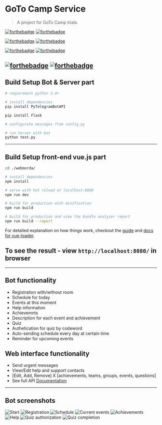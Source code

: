 # GoTo Camp Service

> A project for GoTo Camp trials.

[![forthebadge](http://forthebadge.com/images/badges/60-percent-of-the-time-works-every-time.svg)]()
[![forthebadge](http://forthebadge.com/images/badges/contains-cat-gifs.svg)](https://github.com/TeamFrom306/GoTo-Camp-Service/blob/master/webmorda/index.html)

[![forthebadge](http://forthebadge.com/images/badges/made-with-python.svg)](https://github.com/TeamFrom306/GoTo-Camp-Service/blob/master/server/test.py)
[![forthebadge](http://forthebadge.com/images/badges/made-with-vue.svg)](https://github.com/TeamFrom306/GoTo-Camp-Service/blob/master/webmorda/src/main.js)

[![forthebadge](http://forthebadge.com/images/badges/uses-js.svg)](https://github.com/TeamFrom306/GoTo-Camp-Service/blob/master/webmorda/src/web/ajax.js)
[![forthebadge](http://forthebadge.com/images/badges/uses-badges.svg)](http://forthebadge.com)

[![forthebadge](http://forthebadge.com/images/badges/validated-html5.svg)](https://github.com/TeamFrom306/GoTo-Camp-Service/blob/master/webmorda/index.html)
[![forthebadge](http://forthebadge.com/images/badges/you-didnt-ask-for-this.svg)]()
---

## Build Setup Bot & Server part
``` bash
# reqierement python 3.4+

# install dependencies
pip install PyTelegramBotAPI

pip install Flask

# configurate messages from config.py

# run Server with bot
python test.py
```

---

## Build Setup front-end vue.js part

``` bash
cd ./webmorda/

# install dependencies
npm install

# serve with hot reload at localhost:8080
npm run dev

# build for production with minification
npm run build

# build for production and view the bundle analyzer report
npm run build --report
```

For detailed explanation on how things work, checkout the [guide](http://vuejs-templates.github.io/webpack/) and [docs for vue-loader](http://vuejs.github.io/vue-loader).

## To see the result - view `http://localhost:8080/` in browser

---

## Bot functionality

- Registration with/without room
- Schedule for today
- Events at this moment
- Help information
- Achievemnts
- Description for each event and achievement
- Quiz
- Authetication for quiz by codeword
- Auto-sending schedule every day at certain time
- Reminder for upcoming events


## Web interface functionality

- Send urgent messages
- View/Edit help and support contacts
- [Edit, Add, Remove] X [achievements, teams, groups, events, questions]
- See full API [Documentation](https://github.com/TeamFrom306/GoTo-Camp-Service/wiki/Web-API-Documetnation)

---
## Bot screenshots

![Start](https://image.ibb.co/kBkFLa/2017_03_26_1.png)
![Registration](https://image.ibb.co/i6WY6F/2017_03_26_2.png)
![Schedule](https://image.ibb.co/ed0RRF/2017_03_26_5.png)
![Current events](https://image.ibb.co/nGWY6F/2017_03_26_7.png)
![Achievements](https://image.ibb.co/jxgpfa/2017_03_26_8.png)
![Help](https://image.ibb.co/m9cUfa/2017_03_26_10.png)
![Quiz authorization](https://image.ibb.co/bFLFLa/2017_03_26_12.png)
![Quiz completion](https://image.ibb.co/iqdfmF/2017_03_26_14.png)

